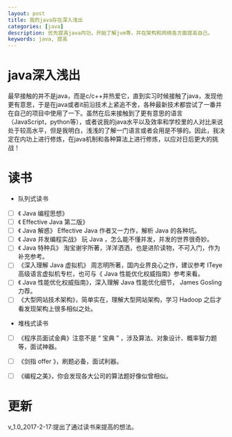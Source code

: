 ```yaml
---
layout: post
title: 我的java存在深入浅出
categories: [java]
description: 优先提高java内功，开始了解jvm等，并在架构和网络各方面提高自己。
keywords: java, 提高
---
```


# java深入浅出

最早接触的并不是java，而是c/c++并热爱它，直到实习时候接触了java，发现他更有意思，于是在java或者it前沿技术上紧追不舍，各种最新技术都尝试了一番并在自己的项目中使用了一下。虽然在后来接触到了更有意思的语言（JavaScript，python等），或者说我的java水平以及效率和学校里的人对比来说处于较高水平，但是我明白，浅浅的了解一门语言或者会用是不够的。因此，我决定在内功上进行修炼，在java机制和各种算法上进行修炼，以应对日后更大的挑战！

# 读书
- 队列式读书

- [ ] 《 Java 编程思想》
- [ ] 《 Effective Java 第二版》
- [ ] 《 Java 解惑》 Effective Java 作者又一力作，解析 Java 的各种坑。
- [ ] 《 Java 并发编程实战》 玩 Java ，怎么能不懂并发，并发的世界很奇妙。
- [ ] 《 Java 特种兵》 淘宝谢宇所著，洋洋洒洒，也是进阶读物，不可入门，作为补充参考。
- [ ] 《深入理解 Java 虚拟机》 周志明所著，国内业界良心之作，建议参考 ITeye 高级语言虚拟机专栏，也可与《 Java 性能优化权威指南》参考来看。
- [ ] 《 Java 性能优化权威指南》，深入理解 Java 性能优化细节， James Gosling 力荐。
- [ ] 《大型网站技术架构》，简单实在，理解大型网站架构，学习 Hadoop 之后才看发现架构上很多相似之处。

- 堆栈式读书

- [ ] 《程序员面试金典》注意不是 “ 宝典 ” ，涉及算法、对象设计、概率智力题等，面试神器。

- [ ] 《剑指 offer 》，刷题必备，面试利器。

- [ ] 《编程之美》，你会发现各大公司的算法题好像似曾相似。





# 更新

v_1.0_2017-2-17:提出了通过读书来提高的想法。